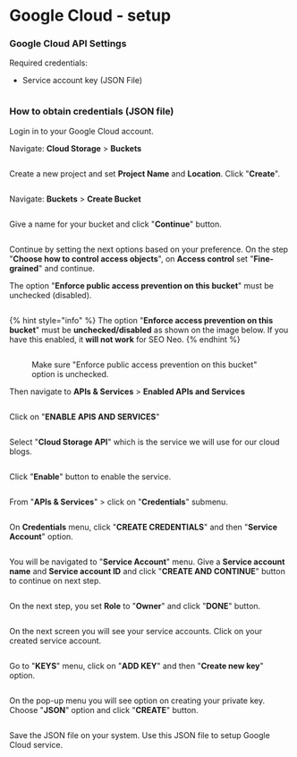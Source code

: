 # Google Cloud - setup

### Google Cloud API Settings

Required credentials:

* Service account key (JSON File)

<figure><img src="../../../.gitbook/assets/Google Cloud.jpg" alt=""><figcaption></figcaption></figure>

### How to obtain credentials (JSON file)

Login in to your Google Cloud account.

Navigate: **Cloud Storage** > **Buckets**

<figure><img src="../../../.gitbook/assets/Google 1.jpg" alt=""><figcaption></figcaption></figure>

Create a new project and set **Project Name** and **Location**. Click "**Create**".

<figure><img src="../../../.gitbook/assets/Google 2.jpg" alt=""><figcaption></figcaption></figure>

Navigate: **Buckets** > **Create Bucket**

<figure><img src="../../../.gitbook/assets/Google 3.jpg" alt=""><figcaption></figcaption></figure>

Give a name for your bucket and click "**Continue**" button.&#x20;

<figure><img src="../../../.gitbook/assets/Google 4.jpg" alt=""><figcaption></figcaption></figure>

Continue by setting the next options based on your preference. On the step "**Choose how to control access objects**", on **Access control** set "**Fine-grained**" and continue.&#x20;

The option "**Enforce public access prevention on this bucket**" must be unchecked (disabled).

<figure><img src="../../../.gitbook/assets/Google 5.jpg" alt=""><figcaption></figcaption></figure>

{% hint style="info" %}
The option "**Enforce access prevention on this bucket**" must be **unchecked/disabled** as shown on the image below. If you have this enabled, it **will not work** for SEO Neo.
{% endhint %}

<figure><img src="../../../.gitbook/assets/Google 5-2.jpg" alt=""><figcaption><p>Make sure "Enforce public access prevention on this bucket" option is unchecked.</p></figcaption></figure>

Then navigate to **APIs & Services** > **Enabled APIs and Services**

<figure><img src="../../../.gitbook/assets/Google 6.jpg" alt=""><figcaption></figcaption></figure>

Click on "**ENABLE APIS AND SERVICES**"

<figure><img src="../../../.gitbook/assets/Google 7.jpg" alt=""><figcaption></figcaption></figure>

Select "**Cloud Storage API**" which is the service we will use for our cloud blogs.

<figure><img src="../../../.gitbook/assets/Google 8.jpg" alt=""><figcaption></figcaption></figure>

Click "**Enable**" button to enable the service.

<figure><img src="../../../.gitbook/assets/Google 9.jpg" alt=""><figcaption></figcaption></figure>

From "**APIs & Services**" > click on "**Credentials**" submenu.

<figure><img src="../../../.gitbook/assets/Google 10.jpg" alt=""><figcaption></figcaption></figure>

On **Credentials** menu, click "**CREATE CREDENTIALS**" and then "**Service Account**" option.

<figure><img src="../../../.gitbook/assets/Google 11.jpg" alt=""><figcaption></figcaption></figure>

You will be navigated to "**Service Account**" menu. Give a **Service account name** and **Service account ID** and click "**CREATE AND CONTINUE**" button to continue on next step.

<figure><img src="../../../.gitbook/assets/Google 12.jpg" alt=""><figcaption></figcaption></figure>

On the next step, you set **Role** to "**Owner**" and click "**DONE**" button.

<figure><img src="../../../.gitbook/assets/Google 13.jpg" alt=""><figcaption></figcaption></figure>

On the next screen you will see your service accounts. Click on your created service account.

<figure><img src="../../../.gitbook/assets/Google 14.jpg" alt=""><figcaption></figcaption></figure>

Go to "**KEYS**" menu, click on "**ADD KEY**"  and then "**Create new key**" option.

<figure><img src="../../../.gitbook/assets/Google 15.jpg" alt=""><figcaption></figcaption></figure>

On the pop-up menu you will see option on creating your private key. Choose "**JSON**" option and click "**CREATE**" button.

<figure><img src="../../../.gitbook/assets/Google 16 (1).jpg" alt=""><figcaption></figcaption></figure>

Save the JSON file on your system. Use this JSON file to setup Google Cloud service.
